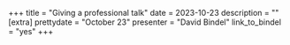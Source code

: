 +++
title = "Giving a professional talk"
date = 2023-10-23
description = ""
[extra]
prettydate = "October 23"
presenter = "David Bindel"
link_to_bindel = "yes"
+++
